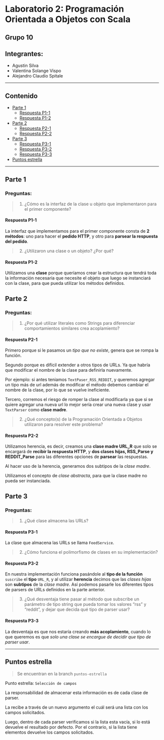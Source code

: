 # Laboratorio 2: Programación Orientada a Objetos con Scala

## Grupo 10

## Integrantes:
- Agustin Silva
- Valentina Solange Vispo
- Alejandro Claudio Spitale

---
## Contenido
- [Parte 1](#parte-1)
    - [Respuesta P1-1](#respuesta-p1-1)
    - [Respuesta P1-2](#respuesta-p1-2)
- [Parte 2](#parte-2)
    - [Respuesta P2-1](#respuesta-p2-1)
    - [Respuesta P2-2](#respuesta-p2-2)
- [Parte 3](#parte-3)
    - [Respuesta P3-1](#respuesta-p3-1)
    - [Respuesta P3-2](#respuesta-p3-2)
    - [Respuesta P3-3](#respuesta-p3-3)
- [Puntos estrella](#puntos-estrella)

---

## Parte 1

### Preguntas:

> 1. ¿Cómo es la interfaz de la clase u objeto que implementaron para el primer componente?

#### Respuesta P1-1
La interfaz que implementamos para el primer componente consta de **2 métodos**: uno para hacer el **pedido HTTP**, y otro para **parsear la respuesta del pedido**.

> 2. ¿Utilizaron una clase o un objeto? ¿Por qué?

#### Respuesta P1-2
Utilizamos una **clase** porque queríamos crear la estructura que tendrá toda la información necesaria que necesite el objeto que luego se instanciará con la clase, para que pueda utilizar los métodos definidos.

## Parte 2

### Preguntas:
> 1. ¿Por qué utilizar literales como Strings para diferenciar comportamientos similares crea acoplamiento?

#### Respuesta P2-1
Primero porque si le pasamos un *tipo que no existe*, genera que se rompa la función.

Segundo porque es difícil extender a otros tipos de URLs. Ya que habría que modificar el nombre de la clase para definirla nuevamente.

Por ejemplo: si antes teniamos `TextPaser_RSS_REDDIT`, y queremos agregar un tipo más de url además de modificar el método debemos cambiar el nombre de la clase, por lo que se vuelve ineficiente.

Tercero, corremos el riesgo de romper la clase al modificarla ya que si se quiere agregar una nueva url lo mejor sería crear una nueva clase y usar `TextParser` como **clase madre**.

> 2. ¿Qué concepto(s) de la Programación Orientada a Objetos utilizaron para resolver este problema?

#### Respuesta P2-2
Utilizamos herencia, es decir, creamos una **clase madre URL_R** que solo se encargará de **recibir la respuesta HTTP**, y **dos clases hijas, RSS_Parse y REDDIT_Parse** para las diferentes opciones de **parsear** las respuestas.

Al hacer uso de la herencia, generamos dos subtipos de la *clase madre*.

Utilizamos el concepto de *clase abstracta*, para que la clase madre no pueda ser instanciada.

## Parte 3

### Preguntas:
> 1. ¿Qué clase almacena las URLs?

#### Respuesta P3-1
La clase que almacena las URLs se llama `FeedService`.

> 2. ¿Cómo funciona el polimorfismo de clases en su implementación?

#### Respuesta P3-2
En nuestra implementación funciona pasándole al **tipo de la función** `suscribe` el **tipo** `URL_R`, y al utilizar **herencia** decimos que las *clases hijas* son **subtipos** de la *clase madre*.
Así podemos pasarle los diferentes tipos de parsers de URLs definidos en la parte anterior.

> 3. ¿Qué desventaja tiene pasar al método que subscribe un parámetro de tipo string que pueda tomar los valores “rss” y “reddit”, y dejar que decida qué tipo de parser usar?

#### Respuesta P3-3
La desventaja es que nos estaría creando **más acoplamiento**, cuando lo que queremos es que *solo una clase se encargue de decidir que tipo de parser usar*.

---

## Puntos estrella

> Se encuentran en la branch `puntos-estrella`

Punto estrella: `Selección de campos`

La responsabilidad de almacenar esta información es de cada clase de parser.

La recibe a través de un nuevo argumento el cuál será una lista con los campos solicitados.

Luego, dentro de cada parser verificamos si la lista esta vacía, si lo está devuelve el resultado por defecto. Por el contrario, si la lista tiene elementos devuelve los campos solicitados.